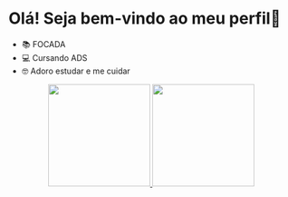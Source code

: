 # Olá! Seja bem-vindo ao meu perfil👋

- 📚 FOCADA
- 💻 Cursando ADS
- 🤓 Adoro estudar e me cuidar

<div align="center">
  <a href="https://github.com/FernandaAlcantara24">
  <img height="180em" src="https://github-readme-stats.vercel.app/api?username=FernandaAlcantara24&show_icons=true&theme=radical&include_all_commits=true&count_private=true"/>
  <img height="180em" src="https://github-readme-stats.vercel.app/api/top-langs/?username=FernandaAlcantara24&layout=compact&langs_count=7&theme=radical"/>
</div>
